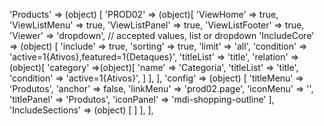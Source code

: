 <!-- IDEAL CONFIGURATION FOR THE MODEL -->

'Products' => (object) [
    'PROD02' => (object)[
        'ViewHome' => true,
        'ViewListMenu' => true,
        'ViewListPanel' => true,
        'ViewListFooter' => true,
        'Viewer' => 'dropdown', // accepted values, list or dropdown
        'IncludeCore' => (object) [
            'include' => true,
            'sorting' => true,
            'limit' => 'all',
            'condition' => 'active=1{Ativos},featured=1{Detaques}',
            'titleList' => 'title',
            'relation' => (object)[
                'category' =>(object)[
                    'name' => 'Categoria',
                    'titleList' => 'title',
                    'condition' => 'active=1{Ativos}',
                ]
            ],
        ],
        'config' => (object) [
            'titleMenu' => 'Produtos',
            'anchor' =>  false,
            'linkMenu' => 'prod02.page',
            'iconMenu' => '',
            'titlePanel' => 'Produtos',
            'iconPanel' => 'mdi-shopping-outline'
        ],
        'IncludeSections' => (object) [
        ]
    ],
],
